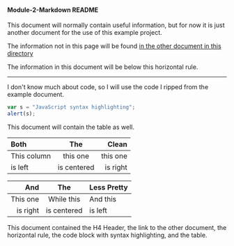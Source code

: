 #### Module-2-Markdown README

This document will normally contain useful information, but for now it is just another document for the use of this example project.

The information not in this page will be found [in the other document in this directory](../master/Markdown%20Examples.md)

The information in this document will be below this horizontal rule.
___

I don't know much about code, so I will use the code I ripped from the example document.

```javascript
var s = "JavaScript syntax highlighting";
alert(s);
```
This document will contain the table as well.

| Both        | The        | Clean     |
| :---------- |:----------:| ---------:|
| This column | this one   | this one  |
| is left     | is centered|  is right |

And|The|Less Pretty
---:|:---:|:---
This one|While this|And this
is right|is centered|is left

This document contained the H4 Header, the link to the other document, the horizontal rule, the code block with syntax highlighting, and the table.

